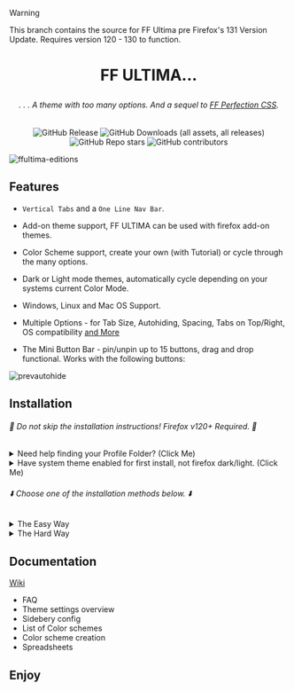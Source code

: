 >[!WARNING]
> This branch contains the source for FF Ultima pre Firefox's 131 Version Update. Requires version 120 - 130 to function.

# <p align="center"> FF ULTIMA... </p>

###### <p align="center">. . . A theme with too many options. And a sequel to [FF Perfection CSS](https://github.com/soulhotel/Perfection-Firefox-CSS-Theme).</p>

<div align="center">

![GitHub Release](https://img.shields.io/github/v/release/soulhotel/FF-CSS-ULTIMA?style=for-the-badge) <!--![GitHub Release Date](https://img.shields.io/github/release-date/soulhotel/FF-ULTIMA?style=for-the-badge&color=blue)--> ![GitHub Downloads (all assets, all releases)](https://img.shields.io/github/downloads/soulhotel/ff-ultima/total?style=for-the-badge&color=blue) ![GitHub Repo stars](https://img.shields.io/github/stars/soulhotel/FF-CSS-ULTIMA?style=for-the-badge) ![GitHub contributors](https://img.shields.io/github/contributors/soulhotel/FF-ULTIMA?style=for-the-badge&color=blue)

</div>

![ffultima-editions](https://github.com/user-attachments/assets/061d124e-d846-4da1-8466-03e2341e0802)


## Features

- `Vertical Tabs` and a `One Line Nav Bar`.
>
- Add-on theme support, FF ULTIMA can be used with firefox add-on themes.
>
- Color Scheme support, create your own (with Tutorial) or cycle through the many options.
>
- Dark or Light mode themes, automatically cycle depending on your systems current Color Mode.
>
- Windows, Linux and Mac OS Support.
>
- Multiple Options - for Tab Size, Autohiding, Spacing, Tabs on Top/Right, OS compatibility [and More](https://github.com/soulhotel/FF-ULTIMA/wiki/Settings)
>
- The Mini Button Bar - pin/unpin up to 15 buttons, drag and drop functional. Works with the following buttons:

![prevautohide](theme/pic/assets/prevmini-bar.png)


## Installation

###### 🚨 Do not skip the installation instructions! Firefox v120+ Required. 🚨

<details>
<summary>Need help finding your Profile Folder? (Click Me)</summary>

<br>

> userChrome Themes work by communicating with a chrome folder located in your Firefox Profile folder, think of it as your User Interface. This folder typically holds `.css` files with the purpose of customizing elements of the Browser. There are two easy ways to access this folder:

1. Go to the `about:support` page
- In the URL Bar, type `about:support`.
- Look for the **Profile Folder** row. Open the folder.
- In that folder, create a new folder named `chrome` (If it doesnt already exist).

![aboutsupport](theme/pic/assets/about_support.png)

2. Go to the `about:profiles` page
- In the URL Bar, type `about:profiles`.
- Your profile will say `This is the profile in use and...`.
- Look for the **Root Directory** row, and click **Open Directory**.
- In the opened Folder, create a new folder named `chrome` (if it doesnt already exist).
 
![alt text](theme/pic/assets/profilelocation.png)
</details>

<details>
<summary>Have system theme enabled for first install, not firefox dark/light. (Click Me) </summary>
  
![addonthemespage](theme/pic/assets/installprep.png)
</details>

###### ⬇️ Choose *one* of the installation methods below. ⬇️

<details><summary>The Easy Way</summary>
 
>
1. Download the latest version on the [release page](https://github.com/soulhotel/FF-CSS-ULTIMA/releases/latest).
2. Copy everything in the ffultima(version).zip into your chrome folder.
3. For first time installation, you will need to apply the `user.js` to your profile to access theme settings.
4. In the chrome folder, youll see the `user.js`, move it <ins>out the chrome folder and into the Profile Folder<ins>.
5. Restart Firefox.
6. **Wait** for Firefox to open, then delete the `user.js` file.
7. Go to `about:config` and search for `ultima` to see all of your settings.

###### :warning: You only need to touch the user.js when installing the theme for the first time. It's function is to enable userChrome and add theme settings to the about:config page. Do not copy the user.js file into the Profile Folder <ins>if you are just updating the theme to a new version</ins>. Unless you want all of your saved settings to be reset :). 
</details>

<details><summary>The Hard Way</summary>

>
###### This method involves using Git and the Terminal - allowing easier updates. Harder for the less technical of people.
1. Open a terminal in your Profiles `chrome` folder.
2. Or in the terminal, navigate to your Profiles chrome folder `cd your\profile-folder\chrome`.
3. In the terminal, git clone the repo to install/update to the latest version:
```
# cd your/profile-folder/chrome                            # cd into profile folder
git clone https://github.com/soulhotel/FF-ULTIMA.git       # git clone inside
mv FF-ULTIMA/* FF-ULTIMA/.* .                              # clean up double folder
rmdir FF-ULTIMA                                            # remove the extra folder
```
5. In your chrome folder you'll have a file named `user.js`.
6. Move the `user.js` file <ins>OUT of the chrome folder and INTO your Profile Folder.</ins>
7. Restart Firefox.
8. **Wait** for Firefox to open, then delete the `user.js` file.
9. Go to `about:config` and search for `ultima` to see all of your settings.

###### :warning: You only need to touch the user.js when installing the theme for the first time. It's function is to enable userChrome and add theme settings to the about:config page. Do not copy the user.js file into the Profile Folder <ins>if you are just updating the theme to a new version</ins>. Unless you want all of your saved settings to be reset :).

###### :accessibility: Reading the [release page](https://github.com/soulhotel/FF-CSS-ULTIMA/releases/latest) is always recommended. When new versions of the theme come out - and they include new preferences in the about:config page, you may want to open the new user.js file and compare it to your current settings. You can either add the settings manually in the about:config page... or load your own editted user.js file to add the new settings and keep your old the same way.
</details>


## Documentation

[Wiki](https://github.com/soulhotel/FF-ULTIMA/wiki)
- FAQ
- Theme settings overview
- Sidebery config
- List of Color schemes
- Color scheme creation
- Spreadsheets

## Enjoy
